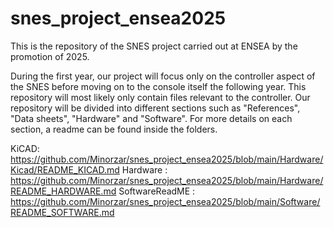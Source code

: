 # snes_project_ensea2025
This is the repository of the SNES project carried out at ENSEA by the promotion of 2025.

During the first year, our project will focus only on the controller aspect of the SNES before moving on to the console itself the following year. This repository will most likely only contain files relevant to the controller.
Our repository will be divided into different sections such as "References", "Data sheets", "Hardware" and "Software".
For more details on each section, a readme can be found inside the folders.

KiCAD: https://github.com/Minorzar/snes_project_ensea2025/blob/main/Hardware/Kicad/README_KICAD.md
Hardware : https://github.com/Minorzar/snes_project_ensea2025/blob/main/Hardware/README_HARDWARE.md
SoftwareReadME : https://github.com/Minorzar/snes_project_ensea2025/blob/main/Software/README_SOFTWARE.md
